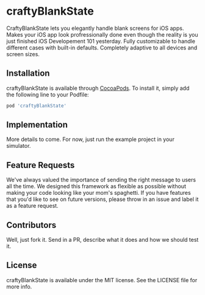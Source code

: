# craftyBlankState


CraftyBlankState lets you elegantly handle blank screens for iOS apps. Makes your iOS app look profressionally done even though the reality is you just finished iOS Developement 101 yesterday. Fully customizable to handle different cases with built-in defaults. Completely adaptive to all devices and screen sizes.


## Installation
 
craftyBlankState is available through [CocoaPods](https://cocoapods.org). To install
it, simply add the following line to your Podfile:
 
```ruby
pod 'craftyBlankState'
```

## Implementation
More details to come. For now, just run the example project in your simulator.

## Feature Requests
We've always valued the importance of sending the right message to users all the time. We designed this framework as flexible as possible without making your code looking like your mom's spaghetti. If you have features that you'd like to see on future versions, please throw in an issue and label it as a feature request. 

## Contributors
Well, just fork it. Send in a PR, describe what it does and how we should test it. 

## License

craftyBlankState is available under the MIT license. See the LICENSE file for more info.


